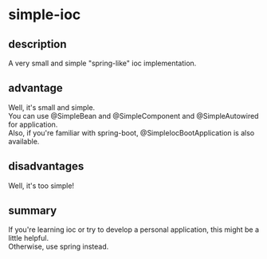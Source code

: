 # simple-ioc

## description
A very small and simple "spring-like" ioc implementation.<br>

## advantage
Well, it's small and simple.<br>
You can use @SimpleBean and @SimpleComponent and @SimpleAutowired for application.<br>
Also, if you're familiar with spring-boot, @SimpleIocBootApplication is also available.

## disadvantages
Well, it's too simple!<br>

## summary
If you're learning ioc or try to develop a personal application, this might be a little helpful.<br>
Otherwise, use spring instead.
